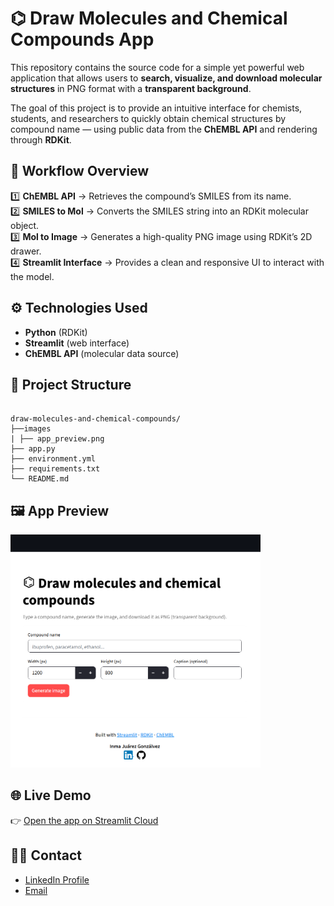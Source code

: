 # ⌬ Draw Molecules and Chemical Compounds App

This repository contains the source code for a simple yet powerful web application that allows users to **search, visualize, and download molecular structures** in PNG format with a **transparent background**.

The goal of this project is to provide an intuitive interface for chemists, students, and researchers to quickly obtain chemical structures by compound name — using public data from the **ChEMBL API** and rendering through **RDKit**.


## 🧪 Workflow Overview

1️⃣ **ChEMBL API** → Retrieves the compound’s SMILES from its name.  
2️⃣ **SMILES to Mol** → Converts the SMILES string into an RDKit molecular object.  
3️⃣ **Mol to Image** → Generates a high-quality PNG image using RDKit’s 2D drawer.  
4️⃣ **Streamlit Interface** → Provides a clean and responsive UI to interact with the model.  



## ⚙️ Technologies Used  

- **Python** (RDKit)  
- **Streamlit** (web interface)  
- **ChEMBL API** (molecular data source)  



## 📁 Project Structure

```

draw-molecules-and-chemical-compounds/
├──images
| ├── app_preview.png
├── app.py
├── environment.yml
├── requirements.txt
└── README.md

```

## 🖼️ App Preview

<p>
  <img src="https://raw.githubusercontent.com/ijuarez24/draw-molecules-and-chemical-compounds/main/images/app_preview.png" width="400" alt="App screenshot">
</p>



## 🌐 Live Demo

👉 [Open the app on Streamlit Cloud](https://draw-molecules.streamlit.app)


## 👩‍💻 Contact

- [LinkedIn Profile](https://www.linkedin.com/in/inmaculadajuarez)
- [Email](mailto:inma.juarez24@gmail.com)  






